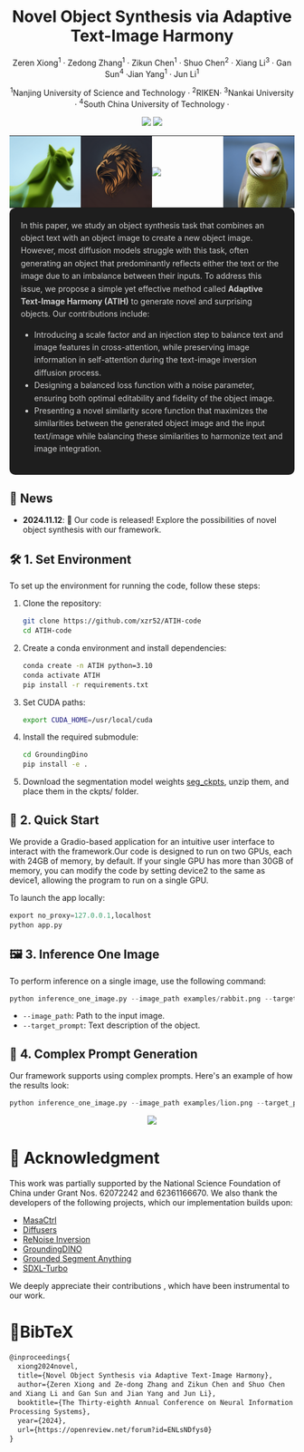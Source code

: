 
<div align="center">

<h1> Novel Object Synthesis via Adaptive Text-Image Harmony </h1>

Zeren Xiong<sup>1</sup> · Zedong Zhang<sup>1</sup> · Zikun Chen<sup>1</sup> · Shuo Chen<sup>2</sup> · 
Xiang Li<sup>3</sup> · Gan Sun<sup>4</sup> ·Jian Yang<sup>1</sup> · Jun Li<sup>1</sup>  

<sup>1</sup>Nanjing University of Science and Technology · <sup>2</sup>RIKEN· <sup>3</sup>Nankai University · <sup>4</sup>South China University of Technology · 

<a href="https://arxiv.org/abs/2410.20823"><img src="https://img.shields.io/badge/arXiv-2410.20823-b31b1b.svg" height=20.5></a>
<a href="https://xzr52.github.io/ATIH/"><img src="https://img.shields.io/static/v1?label=Project&message=Website&color=red" height=20.5></a> 
</div>

<table style="width: 100%; border-collapse: collapse; border: none; margin: 0; padding: 0;">
  <tr style="border: none;">
    <td style="border: none; padding: 0; width: 25%;">
      <img src="examples/readme_image/horse.gif" style="width: 100%; display: block;">
    </td>
    <td style="border: none; padding: 0; width: 25%;">
      <img src="examples/readme_image/lion.gif" style="width: 100%; display: block;">
    </td>
    <td style="border: none; padding: 0; width: 25%;">
      <img src="examples/readme_image/mouse.gif" style="width: 100%; display: block;">
    </td>
    <td style="border: none; padding: 0; width: 25%;">
      <img src="examples/readme_image/owl.gif" style="width: 100%; display: block;">
    </td>
  </tr>
</table>


<div style="background-color: #1e1e1e; color: #d1d1d1; border-radius: 10px; padding: 20px; line-height: 1.6;">
  In this paper, we study an object synthesis task that combines an object text with an object image to create a new object image. However, most diffusion models struggle with this task, often generating an object that predominantly reflects either the text or the image due to an imbalance between their inputs.
  To address this issue, we propose a simple yet effective method called <strong>Adaptive Text-Image Harmony (ATIH)</strong> to generate novel and surprising objects. Our contributions include:
  <ul>
    <li>
      Introducing a scale factor and an injection step to balance text and image features in cross-attention, while preserving image information in self-attention during the text-image inversion diffusion process.
    </li>
    <li>
      Designing a balanced loss function with a noise parameter, ensuring both optimal editability and fidelity of the object image.
    </li>
    <li>
      Presenting a novel similarity score function that maximizes the similarities between the generated object image and the input text/image while balancing these similarities to harmonize text and image integration.
    </li>
  </ul>
</div>


## 🚀 **News**
- **2024.11.12**: 🎉 Our code is released! Explore the possibilities of novel object synthesis with our framework.



## 🛠️ **1. Set Environment**

To set up the environment for running the code, follow these steps:

1. Clone the repository:
    ```bash
    git clone https://github.com/xzr52/ATIH-code
    cd ATIH-code
    ```

2. Create a conda environment and install dependencies:
    ```bash
    conda create -n ATIH python=3.10
    conda activate ATIH
    pip install -r requirements.txt
    ```

3. Set CUDA paths:
    ```bash
    export CUDA_HOME=/usr/local/cuda
    ```

4. Install the required submodule:
    ```bash
    cd GroundingDino
    pip install -e .
    ```
<!-- git clone https://github.com/IDEA-Research/GroundingDINO.git -->
5. Download the segmentation model weights [seg_ckpts](https://drive.google.com/file/d/12TP528_6FfDRSeczkHuZbMDMG8flRgb6/view?usp=drive_link), unzip them, and place them in the ckpts/ folder.


## 🚀 **2. Quick Start**

We provide a Gradio-based application for an intuitive user interface to interact with the framework.Our code is designed to run on two GPUs, each with 24GB of memory, by default. If your single GPU has more than 30GB of memory, you can modify the code by setting device2 to the same as device1, allowing the program to run on a single GPU.

To launch the app locally:
```python
export no_proxy=127.0.0.1,localhost
python app.py
```
## 🖼️ **3. Inference One Image**
To perform inference on a single image, use the following command:
```python
python inference_one_image.py --image_path examples/rabbit.png --target_prompt 'cock'
```
- `--image_path`: Path to the input image.
- `--target_prompt`: Text description of the object.
## 🎨 **4. Complex Prompt Generation**
Our framework supports using complex prompts. Here's an example of how the results look:
```python
python inference_one_image.py --image_path examples/lion.png --target_prompt 'Green triceratops with rough, scaly skin and massive frilled head'
```
<p align="center">

<img src="examples/readme_image/complex_fuse.png" width="800px"/>  

</p>
</table>
</details>



# 🙌 Acknowledgment

This work was partially supported by the National Science Foundation of China under Grant Nos. 62072242 and 62361166670. We also thank the developers of the following projects, which our implementation builds upon:

- [MasaCtrl](https://github.com/TencentARC/MasaCtrl)  
- [Diffusers](https://github.com/huggingface/diffusers)  
- [ReNoise Inversion](https://github.com/garibida/ReNoise-Inversion)  
- [GroundingDINO](https://github.com/IDEA-Research/GroundingDINO)  
- [Grounded Segment Anything](https://github.com/IDEA-Research/Grounded-Segment-Anything)  
- [SDXL-Turbo](https://huggingface.co/stabilityai/sdxl-turbo)

We deeply appreciate their contributions , which have been instrumental to our work.



# 📖BibTeX
```
@inproceedings{
  xiong2024novel,
  title={Novel Object Synthesis via Adaptive Text-Image Harmony},
  author={Zeren Xiong and Ze-dong Zhang and Zikun Chen and Shuo Chen and Xiang Li and Gan Sun and Jian Yang and Jun Li},
  booktitle={The Thirty-eighth Annual Conference on Neural Information Processing Systems},
  year={2024},
  url={https://openreview.net/forum?id=ENLsNDfys0}
}
```



